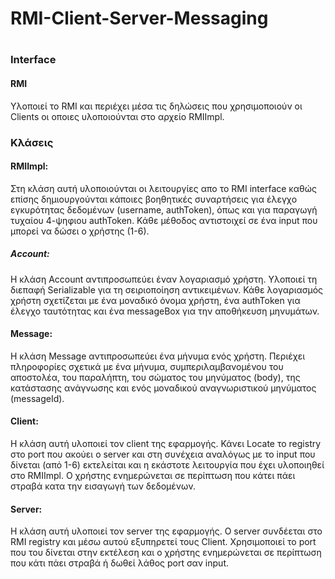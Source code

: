 # RMI-Client-Server-Messaging

#
### Interface
#### RMI 
Υλοποιεί το RMI και περιέχει μέσα τις δηλώσεις που χρησιμοποιούν οι Clients οι οποιες υλοποιούνται στο αρχείο RMIImpl.

### Κλάσεις

#### RMIImpl:
Στη κλάση αυτή υλοποιούνται οι λειτουργίες απο το RMI interface καθώς επίσης δημιουργούνται κάποιες βοηθητικές συναρτήσεις για έλεγχο εγκυρότητας δεδομένων (username, authToken), όπως και για παραγωγή τυχαίου 4-ψηφιου authToken. Κάθε μέθοδος αντιστοιχεί σε ένα input που μπορεί να δώσει ο χρήστης (1-6). 

##### Αccount: 
Η κλάση Account αντιπροσωπεύει έναν λογαριασμό χρήστη. Υλοποιεί τη διεπαφή Serializable για τη σειριοποίηση αντικειμένων. Κάθε λογαριασμός χρήστη σχετίζεται με ένα μοναδικό όνομα χρήστη, ένα authToken για έλεγχο ταυτότητας και ένα messageBox για την αποθήκευση μηνυμάτων.

#### Message:
Η κλάση Message αντιπροσωπεύει ένα μήνυμα ενός χρήστη. Περιέχει πληροφορίες σχετικά με ένα μήνυμα, συμπεριλαμβανομένου του αποστολέα, του παραλήπτη, του σώματος του μηνύματος (body), της κατάστασης ανάγνωσης και ενός μοναδικού αναγνωριστικού μηνύματος (messageId).

#### Client:
Η κλάση αυτή υλοποιεί τον client της εφαρμογής. Κάνει Locate το registry στο port που ακούει ο server και στη συνέχεια αναλόγως με το input που δίνεται (από 1-6) εκτελείται και η εκάστοτε λειτουργία που έχει υλοποιηθεί στο RMIImpl. Ο χρήστης ενημερώνεται σε περίπτωση που κάτει πάει στραβά κατα την εισαγωγή των δεδομένων.

#### Server:
Η κλάση αυτή υλοποιεί τον server της εφαρμογής. Ο server συνδέεται στο RMI registry και μέσω αυτού εξυπηρετεί τους Client. Χρησιμοποιεί το port που του δίνεται στην εκτέλεση και ο χρήστης ενημερώνεται σε περίπτωση που κάτι πάει στραβά ή δωθεί λάθος port σαν input.

